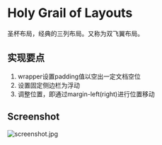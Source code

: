 # Holy Grail of Layouts
圣杯布局，经典的三列布局。又称为双飞翼布局。

## 实现要点

1. wrapper设置padding值以空出一定文档空位
2. 设置固定侧边栏为浮动
3. 调整位置，即通过margin-left(right)进行位置移动

## Screenshot
![screenshot.jpg](https://raw.githubusercontent.com/Yacent/FEtraining/tree/master/Holy_Grail_of_Layouts/screenshot.png)